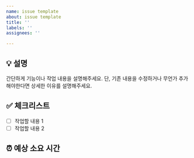 ```yaml
---
name: issue template
about: issue template
title: ''
labels: ''
assignees: ''

---
```


## 💡 설명
간단하게 기능이나 작업 내용을 설명해주세요.
단, 기존 내용을 수정하거나 무언가 추가해야한다면 상세한 이유를 설명해주세요.

## ✅ 체크리스트
- [ ] 작업할 내용 1
- [ ] 작업할 내용 2

## ⏰ 예상 소요 시간
